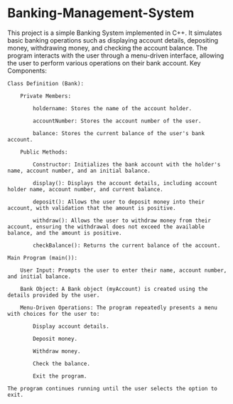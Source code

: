 # Banking-Management-System
This project is a simple Banking System implemented in C++. It simulates basic banking operations such as displaying account details, depositing money, withdrawing money, and checking the account balance. The program interacts with the user through a menu-driven interface, allowing the user to perform various operations on their bank account.
Key Components:

    Class Definition (Bank):

        Private Members:

            holdername: Stores the name of the account holder.

            accountNumber: Stores the account number of the user.

            balance: Stores the current balance of the user's bank account.

        Public Methods:

            Constructor: Initializes the bank account with the holder's name, account number, and an initial balance.

            display(): Displays the account details, including account holder name, account number, and current balance.

            deposit(): Allows the user to deposit money into their account, with validation that the amount is positive.

            withdraw(): Allows the user to withdraw money from their account, ensuring the withdrawal does not exceed the available balance, and the amount is positive.

            checkBalance(): Returns the current balance of the account.

    Main Program (main()):

        User Input: Prompts the user to enter their name, account number, and initial balance.

        Bank Object: A Bank object (myAccount) is created using the details provided by the user.

        Menu-Driven Operations: The program repeatedly presents a menu with choices for the user to:

            Display account details.

            Deposit money.

            Withdraw money.

            Check the balance.

            Exit the program.

    The program continues running until the user selects the option to exit.


